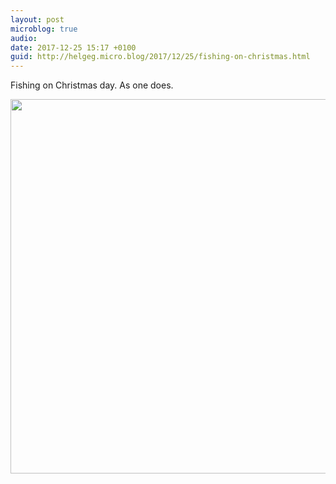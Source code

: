```yaml
---
layout: post
microblog: true
audio: 
date: 2017-12-25 15:17 +0100
guid: http://helgeg.micro.blog/2017/12/25/fishing-on-christmas.html
---
```

Fishing on Christmas day. As one does. 

<img src="http://helgeg.micro.blog/uploads/2017/b583110d1d.jpg" width="600" height="599" />
